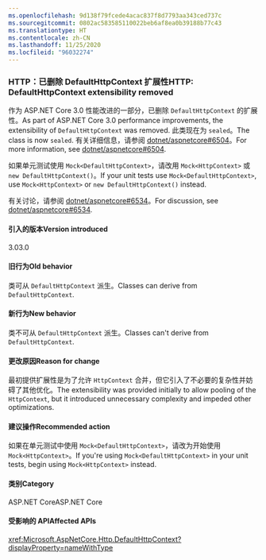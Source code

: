 ```yaml
---
ms.openlocfilehash: 9d138f79fcede4acac837f8d7793aa343ced737c
ms.sourcegitcommit: 0802ac583585110022beb6af8ea0b39188b77c43
ms.translationtype: HT
ms.contentlocale: zh-CN
ms.lasthandoff: 11/25/2020
ms.locfileid: "96032274"
---
```

### <a name="http-defaulthttpcontext-extensibility-removed"></a><span data-ttu-id="cb665-101">HTTP：已删除 DefaultHttpContext 扩展性</span><span class="sxs-lookup"><span data-stu-id="cb665-101">HTTP: DefaultHttpContext extensibility removed</span></span>

<span data-ttu-id="cb665-102">作为 ASP.NET Core 3.0 性能改进的一部分，已删除 `DefaultHttpContext` 的扩展性。</span><span class="sxs-lookup"><span data-stu-id="cb665-102">As part of ASP.NET Core 3.0 performance improvements, the extensibility of `DefaultHttpContext` was removed.</span></span> <span data-ttu-id="cb665-103">此类现在为 `sealed`。</span><span class="sxs-lookup"><span data-stu-id="cb665-103">The class is now `sealed`.</span></span> <span data-ttu-id="cb665-104">有关详细信息，请参阅 [dotnet/aspnetcore#6504](https://github.com/dotnet/aspnetcore/pull/6504)。</span><span class="sxs-lookup"><span data-stu-id="cb665-104">For more information, see [dotnet/aspnetcore#6504](https://github.com/dotnet/aspnetcore/pull/6504).</span></span>

<span data-ttu-id="cb665-105">如果单元测试使用 `Mock<DefaultHttpContext>`，请改用 `Mock<HttpContext>` 或 `new DefaultHttpContext()`。</span><span class="sxs-lookup"><span data-stu-id="cb665-105">If your unit tests use `Mock<DefaultHttpContext>`, use `Mock<HttpContext>` or `new DefaultHttpContext()` instead.</span></span>

<span data-ttu-id="cb665-106">有关讨论，请参阅 [dotnet/aspnetcore#6534](https://github.com/dotnet/aspnetcore/issues/6534)。</span><span class="sxs-lookup"><span data-stu-id="cb665-106">For discussion, see [dotnet/aspnetcore#6534](https://github.com/dotnet/aspnetcore/issues/6534).</span></span>

#### <a name="version-introduced"></a><span data-ttu-id="cb665-107">引入的版本</span><span class="sxs-lookup"><span data-stu-id="cb665-107">Version introduced</span></span>

<span data-ttu-id="cb665-108">3.0</span><span class="sxs-lookup"><span data-stu-id="cb665-108">3.0</span></span>

#### <a name="old-behavior"></a><span data-ttu-id="cb665-109">旧行为</span><span class="sxs-lookup"><span data-stu-id="cb665-109">Old behavior</span></span>

<span data-ttu-id="cb665-110">类可从 `DefaultHttpContext` 派生。</span><span class="sxs-lookup"><span data-stu-id="cb665-110">Classes can derive from `DefaultHttpContext`.</span></span>

#### <a name="new-behavior"></a><span data-ttu-id="cb665-111">新行为</span><span class="sxs-lookup"><span data-stu-id="cb665-111">New behavior</span></span>

<span data-ttu-id="cb665-112">类不可从 `DefaultHttpContext` 派生。</span><span class="sxs-lookup"><span data-stu-id="cb665-112">Classes can't derive from `DefaultHttpContext`.</span></span>

#### <a name="reason-for-change"></a><span data-ttu-id="cb665-113">更改原因</span><span class="sxs-lookup"><span data-stu-id="cb665-113">Reason for change</span></span>

<span data-ttu-id="cb665-114">最初提供扩展性是为了允许 `HttpContext` 合并，但它引入了不必要的复杂性并妨碍了其他优化。</span><span class="sxs-lookup"><span data-stu-id="cb665-114">The extensibility was provided initially to allow pooling of the `HttpContext`, but it introduced unnecessary complexity and impeded other optimizations.</span></span>

#### <a name="recommended-action"></a><span data-ttu-id="cb665-115">建议操作</span><span class="sxs-lookup"><span data-stu-id="cb665-115">Recommended action</span></span>

<span data-ttu-id="cb665-116">如果在单元测试中使用 `Mock<DefaultHttpContext>`，请改为开始使用 `Mock<HttpContext>`。</span><span class="sxs-lookup"><span data-stu-id="cb665-116">If you're using `Mock<DefaultHttpContext>` in your unit tests, begin using `Mock<HttpContext>` instead.</span></span>

#### <a name="category"></a><span data-ttu-id="cb665-117">类别</span><span class="sxs-lookup"><span data-stu-id="cb665-117">Category</span></span>

<span data-ttu-id="cb665-118">ASP.NET Core</span><span class="sxs-lookup"><span data-stu-id="cb665-118">ASP.NET Core</span></span>

#### <a name="affected-apis"></a><span data-ttu-id="cb665-119">受影响的 API</span><span class="sxs-lookup"><span data-stu-id="cb665-119">Affected APIs</span></span>

<xref:Microsoft.AspNetCore.Http.DefaultHttpContext?displayProperty=nameWithType>

<!--

#### Affected APIs

`T:Microsoft.AspNetCore.Http.DefaultHttpContext`

-->
